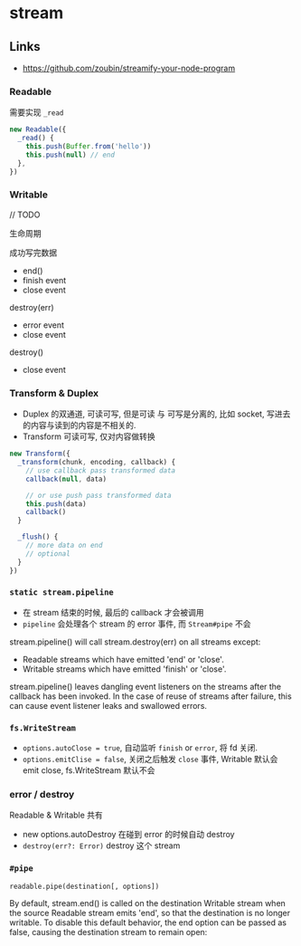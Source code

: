 # stream

## Links

- https://github.com/zoubin/streamify-your-node-program

### Readable

需要实现 `_read`

```js
new Readable({
  _read() {
    this.push(Buffer.from('hello'))
    this.push(null) // end
  },
})
```

### Writable

// TODO

生命周期

成功写完数据

- end()
- finish event
- close event

destroy(err)

- error event
- close event

destroy()

- close event

### Transform & Duplex

- Duplex 的双通道, 可读可写, 但是可读 与 可写是分离的, 比如 socket, 写进去的内容与读到的内容是不相关的.
- Transform 可读可写, 仅对内容做转换

```js
new Transform({
  _transform(chunk, encoding, callback) {
    // use callback pass transformed data
    callback(null, data)

    // or use push pass transformed data
    this.push(data)
    callback()
  }

  _flush() {
    // more data on end
    // optional
  }
})
```

### `static stream.pipeline`

- 在 stream 结束的时候, 最后的 callback 才会被调用
- `pipeline` 会处理各个 stream 的 error 事件, 而 `Stream#pipe` 不会

stream.pipeline() will call stream.destroy(err) on all streams except:

- Readable streams which have emitted 'end' or 'close'.
- Writable streams which have emitted 'finish' or 'close'.

stream.pipeline() leaves dangling event listeners on the streams after the callback has been invoked.
In the case of reuse of streams after failure, this can cause event listener leaks and swallowed errors.

### `fs.WriteStream`

- `options.autoClose = true`, 自动监听 `finish` or `error`, 将 fd 关闭.
- `options.emitClise = false`, 关闭之后触发 `close` 事件, Writable 默认会 emit close, fs.WriteStream 默认不会

### error / destroy

Readable & Writable 共有

- new options.autoDestroy 在碰到 error 的时候自动 destroy
- `destroy(err?: Error)` destroy 这个 stream

### `#pipe`

`readable.pipe(destination[, options])`

By default, stream.end() is called on the destination Writable stream when the source Readable stream emits 'end', so that the destination is no longer writable. To disable this default behavior, the end option can be passed as false, causing the destination stream to remain open:
